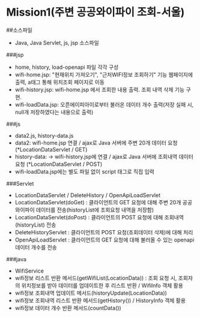 # Mission1(주변 공공와이파이 조회-서울) 
##소스파일
- Java, Java Servlet, js, jsp 소스파일

###jsp
- home, history, load-openapi 파일 각각 구성
- wifi-home.jsp:  "현재위치 가져오기", "근처WIFI정보 조회하기" 기능 웹페이지에 출력, a태그 통해 위치조회 페이지로 이동
- wifi-history.jsp: wifi-home.jsp 에서 조회한 내용 출력. 조회 내역 삭제 기능 구현. 
- wifi-loadData.jsp: 오픈에이피아이로부터 불러온 데이터 개수 출력(저장 실패 시, null개 저장하였다는 내용으로 출력)

###js
- data2.js, history-data.js
- data2: wifi-home.jsp 연결 / ajax로 Java 서버에 주변 20개 데이터 요청 (*LocationDataServlet / GET)
- history-data: -> wifi-history.jsp에 연결  / ajax로 Java 서버에 조회내역 데이터 요청 (*LocationDataServlet / POST)
- wifi-loadData.jsp에는 별도 파일 없이 script 태그로 직접 입력

###Servlet
- LocationDataServlet / DeleteHistory / OpenApiLoadServlet
- LocationDataServlet(doGet) : 클라이언트의 GET 요청에 대해 주변 20개 공공와이파이 데이터를 전송(historyList에 조회요청 내역을 저장함)
- LocationDataServlet(doPost) : 클라이언트의 POST 요청에 대해 조회내역(historyList) 전송
- DeleteHistoryServlet : 클라이언트의 POST 요청(조회데이터 삭제)에 대해 처리  
- OpenApiLoadServlet : 클라이언트의 GET 요청에 대해 불러올 수 있는 openapi 데이터 개수를 전송

###java
- WifiService
- wifi정보 리스트 반환 메서드(getWifiList(LocationData)) : 조회 요청 시, 조회자의 위치정보를 받아 데이터를 업데이트한 후 리스트 반환  / WifiInfo 객체 활용
- wifi정보 조회내역 업데이트 메서드(historyUpdate(LocationData)) 
- wifi정보 조회내역 리스트 반환 메서드(getHistory()) / HistoryInfo 객체 활용
- wifi정보 데이터 개수 반환 메서드(countData())
